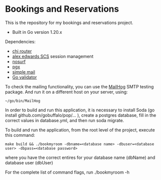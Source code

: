 # Bookings and Reservations

This is the repository for my bookings and reservations project.

- Built in Go version 1.20.x
  
Dependencies:

- [chi router](https://github.com/go-chi/chi)
- [alex edwards SCS](https://github.com/alexedwards/scs/v2) session management
- [nosurf](https://github.com/justinas/nosurf)
- [pgx](https://github.com/jackc/pgx/v4)
- [simple mail](https://github.com/xhit/go-simple-mail/v2)
- [Go validator](https://github.com/asaskevich/govalidator)

To check the mailing functionality, you can use the [MailHog](https://github.com/mailhog/MailHog) SMTP testing package.
And run it on a different host on your server, using:
```
~/go/bin/MailHog
```

In order to build and run this application, it is necessary to 
install Soda (go install github.com/gobuffalo/pop/... ), create
a postgres database, fill in the correct values in database.yml, 
and then run soda migrate.

To build and run the application, from the root level of the project,
execute this command:
```
make build && ./bookmyroom -dbname=<database name> -dbuser=<database user> -dbpass=<database password>
```
where you have the correct entires for your database name (dbName) and database user (dbUser)

For the complete list of command flags, run ./bookmyroom -h